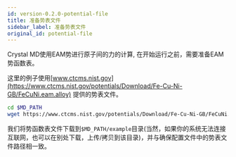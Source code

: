 ```yaml
---
id: version-0.2.0-potential-file
title: 准备势表文件
sidebar_label: 准备势表文件
original_id: potential-file
---
```


Crystal MD使用EAM势进行原子间的力的计算, 在开始运行之前，需要准备EAM势函数表。

这里的例子使用[www.ctcms.nist.gov](https://www.ctcms.nist.gov/potentials/Download/Fe-Cu-Ni-GB/FeCuNi.eam.alloy) 提供的势表文件。

```bash
cd $MD_PATH
wget https://www.ctcms.nist.gov/potentials/Download/Fe-Cu-Ni-GB/FeCuNi.eam.alloy -O example/FeCuNi.eam.alloy
```
我们将势函数表文件下载到`$MD_PATH/example`目录(当然，如果你的系统无法连接互联网，也可以在别处下载，上传/拷贝到该目录)，并与确保配置文件中的势表文件路径相一致。